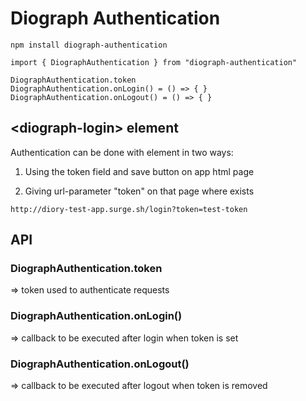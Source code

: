 # Diograph Authentication

```
npm install diograph-authentication

import { DiographAuthentication } from "diograph-authentication"

DiographAuthentication.token
DiographAuthentication.onLogin() = () => { }
DiographAuthentication.onLogout() = () => { }
```

## \<diograph-login> element

Authentication can be done with <diograph-login> element in two ways:

1) Using the token field and save button on app html page

2) Giving url-parameter "token" on that page where <diograph-login> exists
```
http://diory-test-app.surge.sh/login?token=test-token
```

## API

### DiographAuthentication.token
=> token used to authenticate requests

### DiographAuthentication.onLogin()
=> callback to be executed after login when token is set

### DiographAuthentication.onLogout()
=> callback to be executed after logout when token is removed
